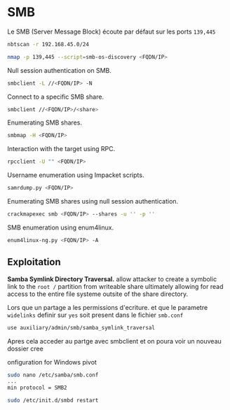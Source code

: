 # SMB

Le SMB (Server Message Block) écoute par défaut sur les ports `139,445`

```sh
nbtscan -r 192.168.45.0/24
```

```sh
nmap -p 139,445 --script=smb-os-discovery <FQDN/IP>
```

Null session authentication on SMB.

```sh
smbclient -L //<FQDN/IP> -N
```

Connect to a specific SMB share.

```sh
smbclient //<FQDN/IP>/<share>
```

Enumerating SMB shares.

```sh
smbmap -H <FQDN/IP>
```

Interaction with the target using RPC.

```sh
rpcclient -U "" <FQDN/IP>
```

Username enumeration using Impacket scripts.

```sh
samrdump.py <FQDN/IP>
```

Enumerating SMB shares using null session authentication.

```sh
crackmapexec smb <FQDN/IP> --shares -u '' -p ''
```

SMB enumeration using enum4linux.

```sh
enum4linux-ng.py <FQDN/IP> -A
```

## Exploitation

**Samba Symlink Directory Traversal.** allow attacker to create a symbolic link to the `root /` partition from writeable share ultimately allowing for read access to the entire file systeme outsite of the share directory.

Lors que un partage a les permissions d'ecriture. et que le parametre `widelinks` definir sur `yes` soit present dans le fichier `smb.conf`

```sh
use auxiliary/admin/smb/samba_symlink_traversal
```

Apres  cela acceder au partge avec smbclient et on poura voir un nouveau dossier cree

onfiguration for Windows pivot

```sh
sudo nano /etc/samba/smb.conf
...
min protocol = SMB2
```

```sh
sudo /etc/init.d/smbd restart
```